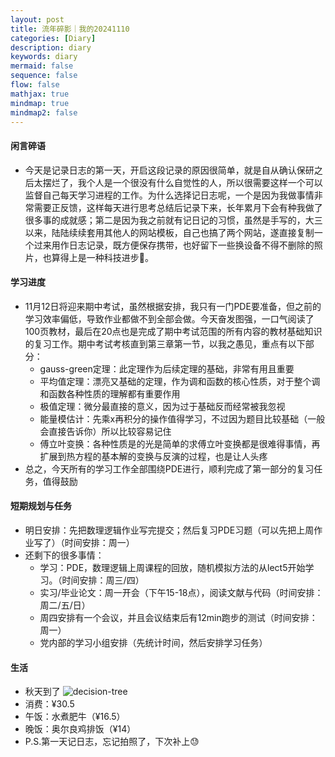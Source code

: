 ```yaml
---
layout: post
title: 流年碎影｜我的20241110
categories: [Diary]
description: diary
keywords: diary
mermaid: false
sequence: false
flow: false
mathjax: true
mindmap: true
mindmap2: false
---
```

#### 闲言碎语
 - 今天是记录日志的第一天，开启这段记录的原因很简单，就是自从确认保研之后太摆烂了，我个人是一个很没有什么自觉性的人，所以很需要这样一个可以监督自己每天学习进程的工作。为什么选择记日志呢，一个是因为我做事情非常需要正反馈，这样每天进行思考总结后记录下来，长年累月下会有种我做了很多事的成就感；第二是因为我之前就有记日记的习惯，虽然是手写的，大三以来，陆陆续续套用其他人的网站模板，自己也搞了两个网站，遂直接复制一个过来用作日志记录，既方便保存携带，也好留下一些换设备不得不删除的照片，也算得上是一种科技进步🐶。

#### 学习进度
 - 11月12日将迎来期中考试，虽然根据安排，我只有一门PDE要准备，但之前的学习效率偏低，导致作业都做不到全部会做。今天奋发图强，一口气阅读了100页教材，最后在20点也是完成了期中考试范围的所有内容的教材基础知识的复习工作。期中考试考核直到第三章第一节，以我之愚见，重点有以下部分：
   - gauss-green定理：此定理作为后续定理的基础，非常有用且重要
   - 平均值定理：漂亮又基础的定理，作为调和函数的核心性质，对于整个调和函数各种性质的理解都有重要作用
   - 极值定理：微分最直接的意义，因为过于基础反而经常被我忽视
   - 能量模估计：先乘x再积分的操作值得学习，不过因为题目比较基础（一般会直接告诉你）所以比较容易记住
   - 傅立叶变换：各种性质是的光是简单的求傅立叶变换都是很难得事情，再扩展到热方程的基本解的变换与反演的过程，也是让人头疼
- 总之，今天所有的学习工作全部围绕PDE进行，顺利完成了第一部分的复习任务，值得鼓励

#### 短期规划与任务

- 明日安排：先把数理逻辑作业写完提交；然后复习PDE习题（可以先把上周作业写了）（时间安排：周一）
- 还剩下的很多事情：
   - 学习：PDE，数理逻辑上周课程的回放，随机模拟方法的从lect5开始学习。（时间安排：周三/四）
   - 实习/毕业论文：周一开会（下午15-18点），阅读文献与代码（时间安排：周二/五/日）
   - 周四安排有一个会议，并且会议结束后有12min跑步的测试（时间安排：周一）
   - 党内部的学习小组安排（先统计时间，然后安排学习任务）  
  
#### 生活
 - 秋天到了
![decision-tree](/20241110_1.jpg)
 -  消费：¥30.5
   - 午饭：水煮肥牛（¥16.5）
   - 晚饭：奥尔良鸡排饭（¥14）
   - P.S.第一天记日志，忘记拍照了，下次补上😓
  